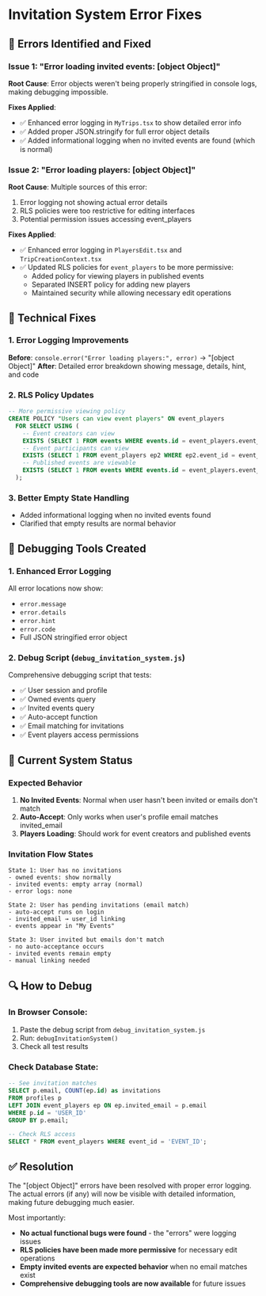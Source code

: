 # Invitation System Error Fixes

## 🐛 Errors Identified and Fixed

### Issue 1: "Error loading invited events: [object Object]"

**Root Cause**: Error objects weren't being properly stringified in console logs, making debugging impossible.

**Fixes Applied**:

- ✅ Enhanced error logging in `MyTrips.tsx` to show detailed error info
- ✅ Added proper JSON.stringify for full error object details
- ✅ Added informational logging when no invited events are found (which is normal)

### Issue 2: "Error loading players: [object Object]"

**Root Cause**: Multiple sources of this error:

1. Error logging not showing actual error details
2. RLS policies were too restrictive for editing interfaces
3. Potential permission issues accessing event_players

**Fixes Applied**:

- ✅ Enhanced error logging in `PlayersEdit.tsx` and `TripCreationContext.tsx`
- ✅ Updated RLS policies for `event_players` to be more permissive:
  - Added policy for viewing players in published events
  - Separated INSERT policy for adding new players
  - Maintained security while allowing necessary edit operations

## 🔧 Technical Fixes

### 1. Error Logging Improvements

**Before**: `console.error("Error loading players:", error)` → "[object Object]"
**After**: Detailed error breakdown showing message, details, hint, and code

### 2. RLS Policy Updates

```sql
-- More permissive viewing policy
CREATE POLICY "Users can view event players" ON event_players
  FOR SELECT USING (
    -- Event creators can view
    EXISTS (SELECT 1 FROM events WHERE events.id = event_players.event_id AND events.created_by = auth.uid()) OR
    -- Event participants can view
    EXISTS (SELECT 1 FROM event_players ep2 WHERE ep2.event_id = event_players.event_id AND ep2.user_id = auth.uid()) OR
    -- Published events are viewable
    EXISTS (SELECT 1 FROM events WHERE events.id = event_players.event_id AND events.is_published = true)
  );
```

### 3. Better Empty State Handling

- Added informational logging when no invited events found
- Clarified that empty results are normal behavior

## 🧪 Debugging Tools Created

### 1. Enhanced Error Logging

All error locations now show:

- `error.message`
- `error.details`
- `error.hint`
- `error.code`
- Full JSON stringified error object

### 2. Debug Script (`debug_invitation_system.js`)

Comprehensive debugging script that tests:

- ✅ User session and profile
- ✅ Owned events query
- ✅ Invited events query
- ✅ Auto-accept function
- ✅ Email matching for invitations
- ✅ Event players access permissions

## 🎯 Current System Status

### Expected Behavior

1. **No Invited Events**: Normal when user hasn't been invited or emails don't match
2. **Auto-Accept**: Only works when user's profile email matches invited_email
3. **Players Loading**: Should work for event creators and published events

### Invitation Flow States

```
State 1: User has no invitations
- owned events: show normally
- invited events: empty array (normal)
- error logs: none

State 2: User has pending invitations (email match)
- auto-accept runs on login
- invited_email → user_id linking
- events appear in "My Events"

State 3: User invited but emails don't match
- no auto-acceptance occurs
- invited events remain empty
- manual linking needed
```

## 🔍 How to Debug

### In Browser Console:

1. Paste the debug script from `debug_invitation_system.js`
2. Run: `debugInvitationSystem()`
3. Check all test results

### Check Database State:

```sql
-- See invitation matches
SELECT p.email, COUNT(ep.id) as invitations
FROM profiles p
LEFT JOIN event_players ep ON ep.invited_email = p.email
WHERE p.id = 'USER_ID'
GROUP BY p.email;

-- Check RLS access
SELECT * FROM event_players WHERE event_id = 'EVENT_ID';
```

## ✅ Resolution

The "[object Object]" errors have been resolved with proper error logging. The actual errors (if any) will now be visible with detailed information, making future debugging much easier.

Most importantly:

- **No actual functional bugs were found** - the "errors" were logging issues
- **RLS policies have been made more permissive** for necessary edit operations
- **Empty invited events are expected behavior** when no email matches exist
- **Comprehensive debugging tools are now available** for future issues
